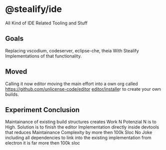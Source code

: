 # @stealify/ide
All Kind of IDE Related Tooling and Stuff

## Goals
Replacing vscodium, codeserver, eclipse-che, theia 
With Stealify Implementations of that functionality.


## Moved
Calling it now editor moving the main effort into a own org called https://github.com/unlicense-code/editor 
[editor/installe](https://unlicense-code.github.io/editor/installer/)r to create your own builds.

## Experiment Conclusion
Maintainance of existing build structures creates Work N Potenzial N is to High. 
Solution is to finish the editor Implementation directly inside devtools that reduces
Maintainance Complexity by more then 100k Sloc No Joke including all dependencies 
to link into the existing implementation from electron it is far more then 100k sloc
